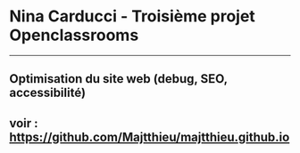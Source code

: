 # Nina Carducci - Troisième projet Openclassrooms
***
## Optimisation du site web (debug, SEO, accessibilité)

## voir : https://github.com/Majtthieu/majtthieu.github.io

